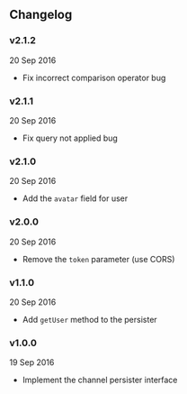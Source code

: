 ## Changelog

### v2.1.2
20 Sep 2016

* Fix incorrect comparison operator bug

### v2.1.1
20 Sep 2016

* Fix query not applied bug

### v2.1.0
20 Sep 2016

* Add the `avatar` field for user

### v2.0.0
20 Sep 2016

* Remove the `token` parameter (use CORS)

### v1.1.0
20 Sep 2016

* Add `getUser` method to the persister

### v1.0.0
19 Sep 2016

* Implement the channel persister interface
